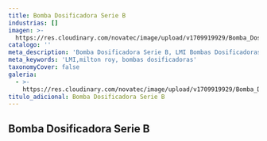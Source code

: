 ```yaml
---
title: Bomba Dosificadora Serie B
industrias: []
imagen: >-
  https://res.cloudinary.com/novatec/image/upload/v1709919929/Bomba_Dosificadora_Serie_B_xtnwqo.png
catalogo: ''
meta_description: 'Bomba Dosificadora Serie B, LMI Bombas Dosificadoras, Milton Roy'
meta_keywords: 'LMI,milton roy, bombas dosificadoras'
taxonomyCover: false
galeria:
  - >-
    https://res.cloudinary.com/novatec/image/upload/v1709919929/Bomba_Dosificadora_Serie_B_xtnwqo.png
titulo_adicional: Bomba Dosificadora Serie B
---
```


## **Bomba Dosificadora Serie B**
